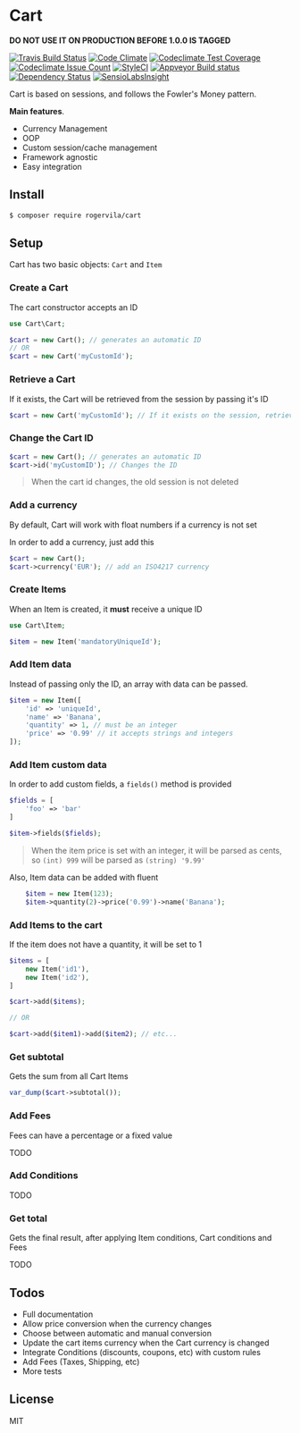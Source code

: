 # Cart

**DO NOT USE IT ON PRODUCTION BEFORE 1.0.0 IS TAGGED**

[![Travis Build Status](https://travis-ci.org/rogervila/cart.svg?branch=master)](https://travis-ci.org/rogervila/cart)
[![Code Climate](https://codeclimate.com/github/rogervila/cart/badges/gpa.svg)](https://codeclimate.com/github/rogervila/cart)
[![Codeclimate Test Coverage](https://codeclimate.com/github/rogervila/cart/badges/coverage.svg)](https://codeclimate.com/github/rogervila/cart/coverage)
[![Codeclimate Issue Count](https://codeclimate.com/github/rogervila/cart/badges/issue_count.svg)](https://codeclimate.com/github/rogervila/cart)
[![StyleCI](https://styleci.io/repos/73286250/shield)](https://styleci.io/repos/73286250)
[![Appveyor Build status](https://ci.appveyor.com/api/projects/status/xs0jrfxt0f1s3y0b/branch/master?svg=true)](https://ci.appveyor.com/project/roger-vila/cart/branch/master)
[![Dependency Status](https://www.versioneye.com/user/projects/584c35dadf01d500374be6d5/badge.svg?style=flat-square)](https://www.versioneye.com/user/projects/584c35dadf01d500374be6d5)
[![SensioLabsInsight](https://insight.sensiolabs.com/projects/b2bd4592-eaed-4d50-bec5-aac9acded7b4/big.png)](https://insight.sensiolabs.com/projects/b2bd4592-eaed-4d50-bec5-aac9acded7b4)

Cart is based on sessions, and follows the Fowler's Money pattern.

**Main features**.

  - Currency Management
  - OOP
  - Custom session/cache management
  - Framework agnostic
  - Easy integration

## Install

```sh
$ composer require rogervila/cart
```

## Setup

Cart has two basic objects: `Cart` and `Item` 

### Create a Cart

The cart constructor accepts an ID

```php
use Cart\Cart;

$cart = new Cart(); // generates an automatic ID
// OR
$cart = new Cart('myCustomId');
```

### Retrieve a Cart

If it exists, the Cart will be retrieved from the session by passing it's ID

```php
$cart = new Cart('myCustomId'); // If it exists on the session, retrieves it instead of creating a new one
```

### Change the Cart ID
```php
$cart = new Cart(); // generates an automatic ID
$cart->id('myCustomID'); // Changes the ID
```

> When the cart id changes, the old session is not deleted

### Add a currency

By default, Cart will work with float numbers if a currency is not set

In order to add a currency, just add this 

```php
$cart = new Cart();
$cart->currency('EUR'); // add an ISO4217 currency
```

### Create Items

When an Item is created, it **must** receive a unique ID

```php
use Cart\Item;

$item = new Item('mandatoryUniqueId');
```

### Add Item data

Instead of passing only the ID, an array with data can be passed.

```php
$item = new Item([
    'id' => 'uniqueId',
    'name' => 'Banana',
    'quantity' => 1, // must be an integer
    'price' => '0.99' // it accepts strings and integers
]);
```

### Add Item custom data

In order to add custom fields, a `fields()` method is provided

```php
$fields = [
    'foo' => 'bar'
]

$item->fields($fields);
```

> When the item price is set with an integer, it will be parsed as cents, so `(int) 999` will be parsed as `(string) '9.99'`

Also, Item data can be added with fluent
```php
    $item = new Item(123);
    $item->quantity(2)->price('0.99')->name('Banana');
```

### Add Items to the cart

If the item does not have a quantity, it will be set to 1

```php
$items = [
    new Item('id1'),
    new Item('id2'),
]

$cart->add($items);

// OR

$cart->add($item1)->add($item2); // etc...
```

### Get subtotal

Gets the sum from all Cart Items

```php
var_dump($cart->subtotal());
```


### Add Fees

Fees can have a percentage or a fixed value

TODO

### Add Conditions

TODO

### Get total

Gets the final result, after applying Item conditions, Cart conditions and Fees

TODO

## Todos

 - Full documentation
 - Allow price conversion when the currency changes
 - Choose between automatic and manual conversion
 - Update the cart items currency when the Cart currency is changed
 - Integrate Conditions (discounts, coupons, etc) with custom rules
 - Add Fees (Taxes, Shipping, etc)
 - More tests

## License

MIT
